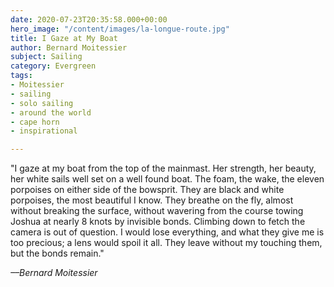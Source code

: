 ```yaml
---
date: 2020-07-23T20:35:58.000+00:00
hero_image: "/content/images/la-longue-route.jpg"
title: I Gaze at My Boat
author: Bernard Moitessier
subject: Sailing
category: Evergreen
tags:
- Moitessier
- sailing
- solo sailing
- around the world
- cape horn
- inspirational

---
```

"I gaze at my boat from the top of the mainmast. Her strength, her beauty, her white sails well set on a well found boat. The foam, the wake, the eleven porpoises on either side of the bowsprit. They are black and white porpoises, the most beautiful I know. They breathe on the fly, almost without breaking the surface, without wavering from the course towing Joshua at nearly 8 knots by invisible bonds. Climbing down to fetch the camera is out of question. I would lose everything, and what they give me is too precious; a lens would spoil it all. They leave without my touching them, but the bonds remain."

_––Bernard Moitessier_
